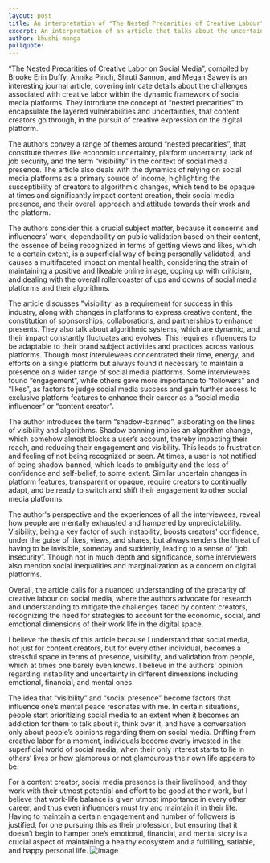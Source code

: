 ```yaml
---
layout: post
title: An interpretation of "The Nested Precarities of Creative Labour"
excerpt: An interpretation of an article that talks about the uncertainties of creative labor on social media
author: khushi-monga
pullquote:
---
```


“The Nested Precarities of Creative Labor on Social Media”, compiled by Brooke Erin Duffy, Annika Pinch, Shruti Sannon, and Megan Sawey is an interesting journal article, covering intricate details about the challenges associated with creative labor within the dynamic framework of social media platforms. They introduce the concept of “nested precarities” to encapsulate the layered vulnerabilities and uncertainties, that content creators go through, in the pursuit of creative expression on the digital platform. 

The authors convey a range of themes around “nested precarities”, that constitute themes like economic uncertainty, platform uncertainty, lack of job security, and the term “visibility” in the context of social media presence. The article also deals with the dynamics of relying on social media platforms as a primary source of income, highlighting the susceptibility of creators to algorithmic changes, which tend to be opaque at times and significantly impact content creation, their social media presence, and their overall approach and attitude towards their work and the platform.

The authors consider this a crucial subject matter, because it concerns and influencers' work, dependability on public validation based on their content, the essence of being recognized in terms of getting views and likes, which to a certain extent, is a superficial way of being personally validated, and causes a multifaceted impact on mental health, considering the strain of maintaining a positive and likeable online image, coping up with criticism, and dealing with the overall rollercoaster of ups and downs of social media platforms and their algorithms.

The article discusses "visibility’ as a requirement for success in this industry, along with changes in platforms to express creative content, the constitution of sponsorships, collaborations, and partnerships to enhance presents. They also talk about algorithmic systems, which are dynamic, and their impact constantly fluctuates and evolves. This requires influencers to be adaptable to their brand subject activities and practices across various platforms. Though most interviewees concentrated their time, energy, and efforts on a single platform but always found it necessary to maintain a presence on a wider range of social media platforms. Some interviewees found “engagement”, while others gave more importance to “followers” and “likes”, as factors to judge social media success and gain further access to exclusive platform features to enhance their career as a “social media influencer” or “content creator”.   

The author introduces the term “shadow-banned”, elaborating on the lines of visibility and algorithms. Shadow banning implies an algorithm change, which somehow almost blocks a user’s account, thereby impacting their reach, and reducing their engagement and visibility. This leads to frustration and feeling of not being recognized or seen. At times, a user is not notified of being shadow banned, which leads to ambiguity and the loss of confidence and self-belief, to some extent. Similar uncertain changes in platform features, transparent or opaque, require creators to continually adapt, and be ready to switch and shift their engagement to other social media platforms.

The author's perspective and the experiences of all the interviewees, reveal how people are mentally exhausted and hampered by unpredictability. Visibility, being a key factor of such instability, boosts creators' confidence, under the guise of likes, views, and shares, but always renders the threat of having to be invisible, someday and suddenly, leading to a sense of “job insecurity”. Though not in much depth and significance, some interviewers also mention social inequalities and marginalization as a concern on digital platforms. 

Overall, the article calls for a nuanced understanding of the precarity of creative labour on social media, where the authors advocate for research and understanding to mitigate the challenges faced by content creators, recognizing the need for strategies to account for the economic, social, and emotional dimensions of their work life in the digital space.

I believe the thesis of this article because I understand that social media, not just for content creators, but for every other individual, becomes a stressful space in terms of presence, visibility, and validation from people, which at times one barely even knows. I believe in the authors' opinion regarding instability and uncertainty in different dimensions including emotional, financial, and mental ones. 

The idea that “visibility” and “social presence” become factors that influence one’s mental peace resonates with me. In certain situations, people start prioritizing social media to an extent when it becomes an addiction for them to talk about it, think over it, and have a conversation only about people’s opinions regarding them on social media. Drifting from creative labor for a moment, individuals become overly invested in the superficial world of social media, when their only interest starts to lie in others’ lives or how glamorous or not glamourous their own life appears to be. 

For a content creator, social media presence is their livelihood, and they work with their utmost potential and effort to be good at their work, but I believe that work-life balance is given utmost importance in every other career, and thus even influencers must try and maintain it in their life. Having to maintain a certain engagement and number of followers is justified, for one pursuing this as their profession, but ensuring that it doesn’t begin to hamper one’s emotional, financial, and mental story is a crucial aspect of maintaining a healthy ecosystem and a fulfilling, satiable, and happy personal life.
![image](https://github.com/X151Creativity/blog/assets/156359045/56457d6d-1475-40bf-9007-4847418a06bf)
